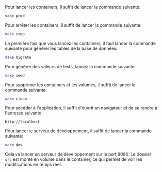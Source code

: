 Pour lancer les containers, il suffit de lancer la commande suivante:
```bash
make prod
```

Pour arrêter les containers, il suffit de lancer la commande suivante:
```bash
make stop
```

La première fois que vous lancez les containers, il faut lancer la commande suivante pour générer les tables de la base de données:
```bash
make migrate
```

Pour générer des valeurs de tests, lancez la commande suivante:
```bash
make seed
```

Pour supprimer les containers et les volumes, il suffit de lancer la commande suivante:
```bash
make clean
```

Pour accéder à l'application, il suffit d'ouvrir un navigateur et de se rendre à l'adresse suivante:
```
http://localhost
```

Pour lancer le serveur de développement, il suffit de lancer la commande suivante:
```bash
make dev
```

Cela va lancer un serveur de développement sur le port 8080.
Le dossier `src` est monté en volume dans le container, ce qui permet de voir les modifications en temps réel.